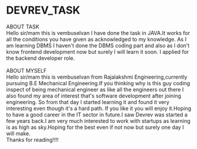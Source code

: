 # DEVREV_TASK
ABOUT TASK<br/>
Hello sir/mam this is vembuselvan I have done the task in JAVA.It works for all the conditions you have given as acknowledged to my knowledge. As I am learning DBMS I haven't done the DBMS coding part and also as I don't know frontend development now but surely I will learn it soon. I applied for the backend developer role.<br/><br/>
ABOUT MYSELF<br/> 
Hello sir/mam this is vembuselvan from Rajalakshmi Engineering,currently pursuing B.E Mechanical Engineering.If you thinking why is this guy coding inspect of being mechanical engineer as like all the engineers out there I also found my area of interest that's software development after joining engineering. So from that day I started learning it and found it very interesting even though it's a hard path. If you like it you will enjoy it.Hoping to have a good career in the IT sector in future.I saw Devrev was started a few years back.I am very much interested to work with startups as learning is as high as sky.Hoping for the best even if not now but surely one day I will make.<br/>
                                                 Thanks for reading!!!!
